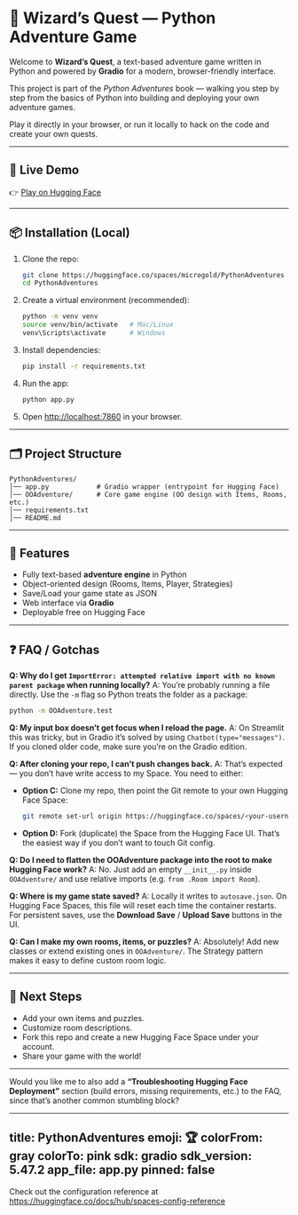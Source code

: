 
# 🧙 Wizard’s Quest — Python Adventure Game

Welcome to **Wizard’s Quest**, a text-based adventure game written in Python and powered by **Gradio** for a modern, browser-friendly interface.

This project is part of the *Python Adventures* book — walking you step by step from the basics of Python into building and deploying your own adventure games.

Play it directly in your browser, or run it locally to hack on the code and create your own quests.

---

## 🚀 Live Demo

👉 [Play on Hugging Face](https://huggingface.co/spaces/microgold/PythonAdventures)

---

## 📦 Installation (Local)

1. Clone the repo:

   ```bash
   git clone https://huggingface.co/spaces/microgold/PythonAdventures
   cd PythonAdventures
   ```

2. Create a virtual environment (recommended):

   ```bash
   python -m venv venv
   source venv/bin/activate   # Mac/Linux
   venv\Scripts\activate      # Windows
   ```

3. Install dependencies:

   ```bash
   pip install -r requirements.txt
   ```

4. Run the app:

   ```bash
   python app.py
   ```

5. Open [http://localhost:7860](http://localhost:7860) in your browser.

---

## 🗂 Project Structure

```
PythonAdventures/
│── app.py            # Gradio wrapper (entrypoint for Hugging Face)
│── OOAdventure/      # Core game engine (OO design with Items, Rooms, etc.)
│── requirements.txt
│── README.md
```

---

## 📝 Features

* Fully text-based **adventure engine** in Python
* Object-oriented design (Rooms, Items, Player, Strategies)
* Save/Load your game state as JSON
* Web interface via **Gradio**
* Deployable free on Hugging Face

---

## ❓ FAQ / Gotchas

**Q: Why do I get `ImportError: attempted relative import with no known parent package` when running locally?**
A: You’re probably running a file directly. Use the `-m` flag so Python treats the folder as a package:

```bash
python -m OOAdventure.test
```

**Q: My input box doesn’t get focus when I reload the page.**
A: On Streamlit this was tricky, but in Gradio it’s solved by using `Chatbot(type="messages")`. If you cloned older code, make sure you’re on the Gradio edition.

**Q: After cloning your repo, I can’t push changes back.**
A: That’s expected — you don’t have write access to my Space. You need to either:

* **Option C:** Clone my repo, then point the Git remote to your own Hugging Face Space:

  ```bash
  git remote set-url origin https://huggingface.co/spaces/<your-username>/<your-space>
  ```
* **Option D:** Fork (duplicate) the Space from the Hugging Face UI. That’s the easiest way if you don’t want to touch Git config.

**Q: Do I need to flatten the OOAdventure package into the root to make Hugging Face work?**
A: No. Just add an empty `__init__.py` inside `OOAdventure/` and use relative imports (e.g. `from .Room import Room`).

**Q: Where is my game state saved?**
A: Locally it writes to `autosave.json`. On Hugging Face Spaces, this file will reset each time the container restarts. For persistent saves, use the **Download Save** / **Upload Save** buttons in the UI.

**Q: Can I make my own rooms, items, or puzzles?**
A: Absolutely! Add new classes or extend existing ones in `OOAdventure/`. The Strategy pattern makes it easy to define custom room logic.

---

## 🧭 Next Steps

* Add your own items and puzzles.
* Customize room descriptions.
* Fork this repo and create a new Hugging Face Space under your account.
* Share your game with the world!

---

Would you like me to also add a **“Troubleshooting Hugging Face Deployment”** section (build errors, missing requirements, etc.) to the FAQ, since that’s another common stumbling block?



---
title: PythonAdventures
emoji: 🏆
colorFrom: gray
colorTo: pink
sdk: gradio
sdk_version: 5.47.2
app_file: app.py
pinned: false
---

Check out the configuration reference at https://huggingface.co/docs/hub/spaces-config-reference
